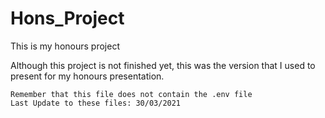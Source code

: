 # Hons_Project

This is my honours project

Although this project is not finished yet, this was the version that I used to present for my honours presentation. 

    Remember that this file does not contain the .env file
    Last Update to these files: 30/03/2021
